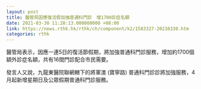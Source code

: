 ```yaml
---
layout: post
title: 醫管局因應復活假加強普通科門診　增1700診症名額
date: 2021-03-30 11:28:13.000000000 +08:00
link: https://news.rthk.hk/rthk/ch/component/k2/1583327-20210330.htm
categories: rthk
---
```


醫管局表示，因應一連5日的復活節假期，將加強普通科門診服務，增加約1700個額外診症名額，共有16間門診配合市民需要。

發言人又說，九龍東醫院聯網轄下的將軍澳 (寶寧路) 普通科門診診將加強服務，4月起新增星期日及公眾假期普通科門診服務。
